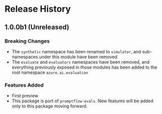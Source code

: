 # Release History

## 1.0.0b1 (Unreleased)

### Breaking Changes

- The `synthetic` namespace has been renamed to `simulator`, and sub-namespaces under this module have been removed
- The `evaluate` and `evaluators` namespaces have been removed, and everything previously exposed in those modules has been added to the root namespace `azure.ai.evaluation`  

### Features Added

- First preview
- This package is port of `promptflow-evals`. New features will be added only to this package moving forward.
